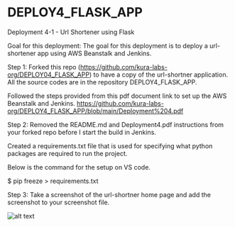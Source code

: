 # DEPLOY4_FLASK_APP

Deployment 4-1 - Url Shortener using Flask

Goal for this deployment: 
The goal for this deployment is to deploy a url-shortener app using AWS Beanstalk and Jenkins. 

Step 1: Forked this repo (https://github.com/kura-labs-org/DEPLOY04_FLASK_APP) to have a
copy of the url-shortner application.
All the source codes are in the repository DEPLOY4_FLASK_APP.

Followed the steps provided from this pdf document link to set up the AWS Beanstalk	and Jenkins. 
https://github.com/kura-labs-org/DEPLOY4_FLASK_APP/blob/main/Deployment%204.pdf


Step 2: Removed the README.md and Deployment4.pdf instructions from your forked repo
before I start the build in Jenkins.

Created a  requirements.txt file that is used for specifying what python packages are required to run the project. 

Below is the command for the setup on VS code.

$ pip freeze > requirements.txt

Step 3: Take a screenshot of the url-shortner home page and add the screenshot to your
screenshot file. 

![alt text](Deploy4-15.png)
